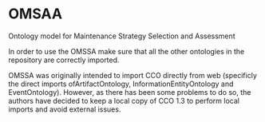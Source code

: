 # OMSAA
Ontology model for Maintenance Strategy Selection and Assessment

In order to use the OMSSA make sure that all the other ontologies in the repository are correctly imported.

OMSSA was originally intended to import CCO directly from web (specificly the direct imports ofArtifactOntology, InformationEntityOntology and EventOntology). However, as there has been some problems to do so, the authors have decided to keep a local copy of CCO 1.3 to perform local imports and avoid external issues.  
